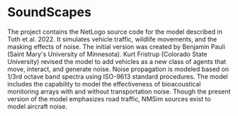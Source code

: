 # SoundScapes
The project contains the NetLogo source code for the model described in Toth et al. 2022. It simulates vehicle traffic, wildlife movements, and the masking effects of noise.
The initial version was created by Benjamin Pauli (Saint Mary's University of Minnesota). Kurt Fristrup (Colorado State University) revised the model to add vehicles as a new class of agents that move, interact, and generate noise. Noise propagation is modeled based on 1/3rd octave band spectra using ISO-9613 standard procedures. The model includes the capability to model the effectiveness of bioacoustical monitoring arrays with and without transportation noise. Though the present version of the model emphasizes road traffic, NMSim sources exist to model aircraft noise.
